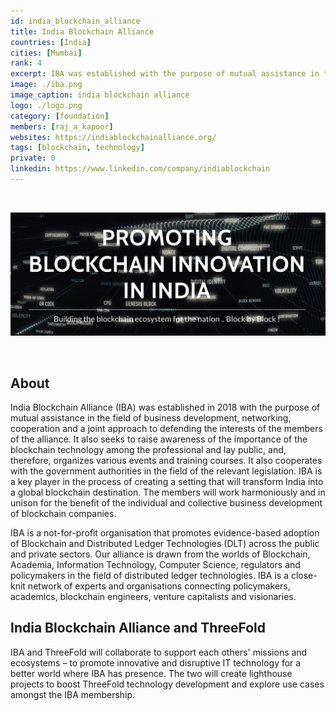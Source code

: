 ```yaml
---
id: india_blockchain_alliance
title: India Blockchain Alliance
countries: [India]
cities: [Mumbai]
rank: 4
excerpt: IBA was established with the purpose of mutual assistance in the field of business development, networking, cooperation and defending the interests of the members of the alliance.
image: ./iba.png
image_caption: india blockchain alliance
logo: ./logo.png
category: [foundation]
members: [raj_a_kapoor]
websites: https://indiablockchainalliance.org/
tags: [blockchain, technology]
private: 0
linkedin: https://www.linkedin.com/company/indiablockchain
---
```


<br/>

![iba](./iba2.png)

<br/>

## About

India Blockchain Alliance (IBA) was established in 2018 with the purpose of mutual assistance in the field of business development, networking, cooperation and a joint approach to defending the interests of the members of the alliance. It also seeks to raise awareness of the importance of the blockchain technology among the professional and lay public, and, therefore, organizes various events and training courses. It also cooperates with the government authorities in the field of the relevant legislation.  IBA is a key player in the process of creating a setting that will transform India into a global blockchain destination. The members will work harmoniously and in unison for the benefit of the individual and collective business development of blockchain companies.  

IBA is a not-for-profit organisation that promotes evidence-based adoption of Blockchain and Distributed Ledger Technologies (DLT) across the public and private sectors.  Our alliance is drawn from the worlds of Blockchain, Academia, Information Technology, Computer Science, regulators and policymakers in the field of distributed ledger technologies. IBA is a close-knit network of experts and organisations connecting policymakers, academics, blockchain engineers, venture capitalists and visionaries.

## India Blockchain Alliance and ThreeFold

IBA and ThreeFold will collaborate to support each others' missions and ecosystems – to promote innovative and disruptive IT technology for a better world where IBA has presence. The two will create lighthouse projects to boost ThreeFold technology development and explore use cases amongst the IBA membership.
